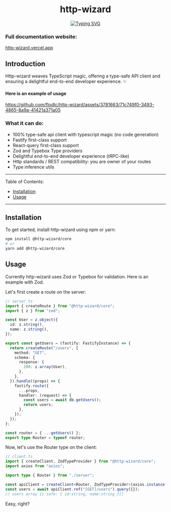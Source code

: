 <h1 align="center">http-wizard</h1>
<p align="center"><a href="https://git.io/typing-svg"><img src="https://readme-typing-svg.demolab.com?font=Fira+Code&size=18&duration=2000&pause=2000&center=true&width=540&height=80&lines=First+class+api+client+for+node+servers." alt="Typing SVG" /></a></p>

### Full documentation website:

[http-wizard.vercel.app](https://http-wizard.vercel.app)

## Introduction

Http-wizard weaves TypeScript magic, offering a type-safe API client and ensuring a delightful end-to-end developer experience. ✨

#### Here is an example of usage

https://github.com/flodlc/http-wizard/assets/3781663/71c749f0-3493-4865-8a9a-41421a371a05

### What it can do:

- 100% type-safe api client with typescript magic (no code generation)
- Fastify first-class support
- React-query first-class support
- Zod and Typebox Type providers
- Delightful end-to-end developer experience (tRPC-like)
- Http standards / REST compatibility: you are owner of your routes
- Type inference utils

---

Table of Contents:

- [Installation](#installation)
- [Usage](#usage)

---

## Installation

To get started, install http-wizard using npm or yarn:

```sh
npm install @http-wizard/core
# or
yarn add @http-wizard/core
```

## Usage

Currently http-wizard uses Zod or Typebox for validation.
Here is an example with Zod.

Let's first create a route on the server:

```typescript title="Route creation with Fastify and Zod"
// server.ts
import { createRoute } from "@http-wizard/core";
import { z } from "zod";

const User = z.object({
  id: z.string(),
  name: z.string(),
});

export const getUsers = (fastify: FastifyInstance) => {
  return createRoute("/users", {
    method: "GET",
    schema: {
      response: {
        200: z.array(User),
      },
    },
  }).handle((props) => {
    fastify.route({
      ...props,
      handler: (request) => {
        const users = await db.getUsers();
        return users;
      },
    });
  });
};

const router = { ...getUsers() };
export type Router = typeof router;
```

Now, let's use the Router type on the client:

```typescript title="Client instanciation with axios"
// client.ts
import { createClient, ZodTypeProvider } from "@http-wizard/core";
import axios from "axios";

import type { Router } from "./server";

const apiClient = createClient<Router, ZodTypeProvider>(axios.instance());
const users = await apiClient.ref("[GET]/users").query({});
// users array is safe: { id:string, name:string }[]
```

Easy, right?
